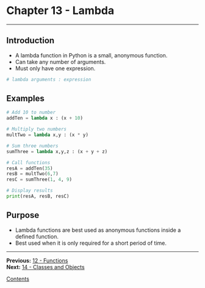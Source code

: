 # Chapter 13 - Lambda

---

## Introduction
* A lambda function in Python is a small, anonymous function.
* Can take any number of arguments.
* Must only have one expression.

```python
# lambda arguments : expression
```

## Examples

```python
# Add 10 to number
addTen = lambda x : (x + 10)

# Multiply two numbers
multTwo = lambda x,y : (x * y)

# Sum three numbers
sumThree = lambda x,y,z : (x + y + z)

# Call functions
resA = addTen(35)
resB = multTwo(6,7)
resC = sumThree(1, 4, 9)

# Display results
print(resA, resB, resC)
```

## Purpose
* Lambda functions are best used as anonymous functions inside a defined function.
* Best used when it is only required for a short period of time.

---

**Previous:** [12 - Functions](./12-functions.md)  
**Next:** [14 - Classes and Objects](./14-classes_objects.md)

[Contents](./readme.md)